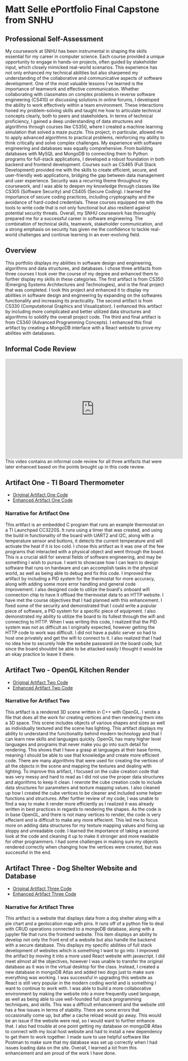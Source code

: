 # Matt Selle ePortfolio Final Capstone from SNHU

## Professional Self-Assessment
My coursework at SNHU has been instrumental in shaping the skills essential for my career in computer science. Each course provided a unique opportunity to engage in hands-on projects, often guided by stakeholder input, which closely mimicked real-world scenarios. This experience has not only enhanced my technical abilities but also sharpened my understanding of the collaborative and communicative aspects of software development. One of the most valuable lessons I’ve learned is the importance of teamwork and effective communication. Whether collaborating with classmates on complex problems in reverse software engineering (CS410) or discussing solutions in online forums, I developed the ability to work effectively within a team environment. These interactions honed my problem-solving skills and taught me how to articulate technical concepts clearly, both to peers and stakeholders. In terms of technical proficiency, I gained a deep understanding of data structures and algorithms through courses like CS350, where I created a machine learning simulation that solved a maze puzzle. This project, in particular, allowed me to apply advanced algorithms to practical problems, reinforcing my ability to think critically and solve complex challenges. My experience with software engineering and databases was equally comprehensive. From building databases with MySQL and MongoDB to connecting them to Python programs for full-stack applications, I developed a robust foundation in both backend and frontend development. Courses such as CS465 (Full Stack Development) provided me with the skills to create efficient, secure, and user-friendly web applications, bridging the gap between data management and user experience. Security was a recurring theme throughout my coursework, and I was able to deepen my knowledge through classes like CS305 (Software Security) and CS405 (Secure Coding). I learned the importance of secure coding practices, including cryptography and the avoidance of hard-coded credentials. These courses equipped me with the tools to write code that is not only functional but also resilient against potential security threats. Overall, my SNHU coursework has thoroughly prepared me for a successful career in software engineering. The combination of technical skills, teamwork, stakeholder communication, and a strong emphasis on security has given me the confidence to tackle real-world challenges and continue learning in an ever-evolving field.

## Overview
This portfolio displays my abilities in software design and engineering, algorithms and data structures, and databases. I chose three artifacts from three courses I took over the course of my degree and enhanced them to further display my skills in these categories. The first artifact is from CS350 (Emerging Systems Architectures and Technologies), and is the final project that was completed. I took this project and enhanced it to display my abilities in software design and engineering by expanding on the softwares functionality and increasing its practicality. The second artifact is from CS330 (Computational Graphics and Visualization). I enhanced this artifact by including more complicated and better utilized data structures and algorithms to solidify the overall project code. The third and final artifact is from CS340 (Advanced Programming Concepts). I enhanced this final artifact by creating a MongoDB interface with a React website to prove my abilities with databases.

## Informal Code Review
<iframe width="560" height="315" src="https://www.youtube.com/embed/zqlPjvbjAMk?si=Ef1HTlvz9M6JaGp1" title="YouTube video player" frameborder="0" allow="accelerometer; autoplay; clipboard-write; encrypted-media; gyroscope; picture-in-picture; web-share" referrerpolicy="strict-origin-when-cross-origin" allowfullscreen></iframe>
This video contains an informal code review for all three artifacts that were later enhanced based on the points brought up in this code review.

## Artifact One - TI Board Thermometer
- [Original Artifact One Code](https://github.com/mlineselle/CS-350-H7050-Emerging-Sys-Arch-Tech.git)
- [Enhanced Artifact One Code](https://github.com/mlineselle/ArtifactOneEnhancement.git)

### Narrative for Artifact One
This artifact is an embedded C program that runs an example thermostat on a TI Launchpad CC3220S. It runs using a timer that was created, and using the build in functionality of the board with UART2 and I2C, along with a temperature sensor and buttons, it detects the current temperature and will activate the heat if it is too cold. I chose this artifact as it was one of the few programs that interacted with a physical object and went through the board. This is a crucial skill for several fields of software engineering, and may be something I wish to pursue. I want to showcase how I can learn to design software that runs on hardware and can accomplish tasks in the physical world, as well as being able to debug and fix this code. I improved the artifact by including a PID system for the thermostat for more accuracy, along with adding some more error handling and general code improvement. I also designed code to utilize the board's onboard wifi connection chip to have it offload the thermostat data to an HTTP website. I have met the course objectives that I had planned with this enhancement. I fixed some of the security and demonstrated that I could write a popular piece of software, a PID system for a specific piece of equipment. I also demonstrated my ability to utilize the board to its fullest through the wifi and connecting to HTTP. When I was writing this code, I realized that the PID system was not as difficult as I originally expected, however getting the HTTP code to work was difficult. I did not have a public server so had to host one privately and get the wifi to connect to it. I also realized that I had no idea how to securely hide the website password on the board code, but since the board shouldnt be able to be attacked easily I thought it would be an okay practice to leave it there.

## Artifact Two - OpenGL Kitchen Render
- [Original Artifact Two Code](https://github.com/mlineselle/CS-330-Comp-Graphic-and-Visualization.git)
- [Enhanced Artifact Two Code](https://github.com/mlineselle/ArtifactTwoEnhancement.git)

### Narrative for Artifact Two
This artifact is a rendered 3D scene written in C++ with OpenGL. I wrote a file that does all the work for creating vertices and then rendering them into a 3D space. This scene includes objects of various shapes and sizes as well as individually textured and the scene has lighting. This artifact displays my ability to understand the functionality behind modern technology and that I can learn new skills and languages quickly. OpenGL has many higher level languages and programs that never make you go into such detail for rendering. This shows that I have a grasp at languages at their base forms, meaning I should be able to use that knowledge and create more efficient code. There are many algorithms that were used for creating the vertices of all the objects in the scene and mapping the textures and dealing with lighting. To improve this artifact, I focused on the cube creation code that was very messy and hard to read as I did not use the proper data structures and algorithms to keep it clean. I rewrote the cube creation code to include data structures for parameters and texture mapping values. I also cleaned up how I created the cube vertices to be cleaner and included some helper functions and structures. After further review of my code, I was unable to find a way to make it render more efficiently as I realized it was already written in best practices in regards to rendering the shapes. As the code is in base OpenGL, and there is not many vertices to render, the code is very effecient and is difficult to make any more effecient. This led me to focus more on adding data structures for my texture mapping values and fixing up sloppy and unreadable code. I learned the importance of taking a second look at the code and cleaning it up to make it stronger and more readable for other programmers. I had some challenges in making sure my objects rendered correctly when changing how the vertices were created, but was successful in the end.

## Artifact Three - Dog Shelter Website and Database
- [Original Artifact Three Code](https://github.com/mlineselle/CS-340-Client-Development.git)
- [Enhanced Artifact Three Code](https://github.com/mlineselle/ArtifactThreeEnhancement.git)

### Narrative for Artifact Three
This artifact is a website that displays data from a dog shelter along with a pie chart and a geolocation map with pins. It runs off of a python file to deal with CRUD operations connected to a mongoDB database, along with a jupyter file that runs the frontend website. This item displays an ability to develop not only the front end of a website but also handle the backend with a secure database. This displays my specific abilities of full stack development of websites which is something I want to go into. I improved the artifact by moving it into a more used React website with javascript. I did meet almost all the objectives, however I was unable to transfer the original database as it was in the virtual desktop for the class. Instead, I created a new database in mongoDB Atlas and added two dogs just to make sure everything was working. I was successful in upgrading this website as React is still very popular in the modern coding world and is something I want to continue to work with. I was able to build a more collaborative environment by making the website into a more frequently used language, as well as being able to use well-founded full stack programming techniques, and skills. This was a difficult enhancement and the website still has a few issues in terms of stability. There are some errors that occasionally come up, but after a cache reload would go away. This would be an issue if the website were real, so I would want to further enhance that. I also had trouble at one point getting my database on mongoDB Atlas to connect with my local host website and had to install a new dependency to get them to work together. I made sure to use helpful software like Postman to make sure that my database was set up correctly when I had issues loading data on the site. Overall, I learned a lot from this enhancement and am proud of the work I have done.




